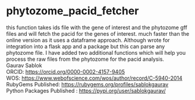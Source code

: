 # phytozome_pacid_fetcher
this function takes ids file with the gene of interest and the phytozome gff files and will fetch the pacid for the genes of interest. much faster than the online version as it uses a dataframe approach. Although wrote for integration into a flask app and a package but this can parse any phytozome file. I have added two additional functions which will help you process the raw files from the phytozome for the pacid analysis. \
Gaurav Sablok \
ORCID: https://orcid.org/0000-0002-4157-9405 \
WOS: https://www.webofscience.com/wos/author/record/C-5940-2014 \
RubyGems Published: https://rubygems.org/profiles/sablokgaurav \
Python Packages Published : https://pypi.org/user/sablokgaurav/
